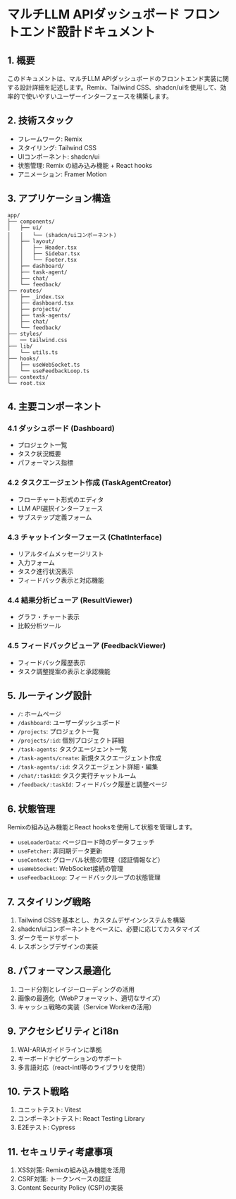 # マルチLLM APIダッシュボード フロントエンド設計ドキュメント

## 1. 概要

このドキュメントは、マルチLLM APIダッシュボードのフロントエンド実装に関する設計詳細を記述します。Remix、Tailwind CSS、shadcn/uiを使用して、効率的で使いやすいユーザーインターフェースを構築します。

## 2. 技術スタック

- フレームワーク: Remix
- スタイリング: Tailwind CSS
- UIコンポーネント: shadcn/ui
- 状態管理: Remix の組み込み機能 + React hooks
- アニメーション: Framer Motion

## 3. アプリケーション構造

```
app/
├── components/
│   ├── ui/
│   │   └── (shadcn/uiコンポーネント)
│   ├── layout/
│   │   ├── Header.tsx
│   │   ├── Sidebar.tsx
│   │   └── Footer.tsx
│   ├── dashboard/
│   ├── task-agent/
│   ├── chat/
│   └── feedback/
├── routes/
│   ├── _index.tsx
│   ├── dashboard.tsx
│   ├── projects/
│   ├── task-agents/
│   ├── chat/
│   └── feedback/
├── styles/
│   ── tailwind.css
├── lib/
│   └── utils.ts
├── hooks/
│   ├── useWebSocket.ts
│   └── useFeedbackLoop.ts
├── contexts/
└── root.tsx
```

## 4. 主要コンポーネント

### 4.1 ダッシュボード (Dashboard)

- プロジェクト一覧
- タスク状況概要
- パフォーマンス指標

### 4.2 タスクエージェント作成 (TaskAgentCreator)

- フローチャート形式のエディタ
- LLM API選択インターフェース
- サブステップ定義フォーム

### 4.3 チャットインターフェース (ChatInterface)

- リアルタイムメッセージリスト
- 入力フォーム
- タスク進行状況表示
- フィードバック表示と対応機能

### 4.4 結果分析ビューア (ResultViewer)

- グラフ・チャート表示
- 比較分析ツール

### 4.5 フィードバックビューア (FeedbackViewer)

- フィードバック履歴表示
- タスク調整提案の表示と承認機能

## 5. ルーティング設計

- `/`: ホームページ
- `/dashboard`: ユーザーダッシュボード
- `/projects`: プロジェクト一覧
- `/projects/:id`: 個別プロジェクト詳細
- `/task-agents`: タスクエージェント一覧
- `/task-agents/create`: 新規タスクエージェント作成
- `/task-agents/:id`: タスクエージェント詳細・編集
- `/chat/:taskId`: タスク実行チャットルーム
- `/feedback/:taskId`: フィードバック履歴と調整ページ

## 6. 状態管理

Remixの組み込み機能とReact hooksを使用して状態を管理します。

- `useLoaderData`: ページロード時のデータフェッチ
- `useFetcher`: 非同期データ更新
- `useContext`: グローバル状態の管理（認証情報など）
- `useWebSocket`: WebSocket接続の管理
- `useFeedbackLoop`: フィードバックループの状態管理

## 7. スタイリング戦略

1. Tailwind CSSを基本とし、カスタムデザインシステムを構築
2. shadcn/uiコンポーネントをベースに、必要に応じてカスタマイズ
3. ダークモードサポート
4. レスポンシブデザインの実装

## 8. パフォーマンス最適化

1. コード分割とレイジーローディングの活用
2. 画像の最適化（WebPフォーマット、適切なサイズ）
3. キャッシュ戦略の実装（Service Workerの活用）

## 9. アクセシビリティとi18n

1. WAI-ARIAガイドラインに準拠
2. キーボードナビゲーションのサポート
3. 多言語対応（react-intl等のライブラリを使用）

## 10. テスト戦略

1. ユニットテスト: Vitest
2. コンポーネントテスト: React Testing Library
3. E2Eテスト: Cypress

## 11. セキュリティ考慮事項

1. XSS対策: Remixの組み込み機能を活用
2. CSRF対策: トークンベースの認証
3. Content Security Policy (CSP)の実装